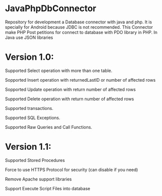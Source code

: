 # JavaPhpDbConnector
Repository for development a Database connector with java and php. It is specially for Android because JDBC is not recommended. This Connector make PHP Post petitions for connect to database with PDO library in PHP. In Java use JSON libraries

# Version 1.0:


Supported Select operation with more than one table.

Sopported Insert operation with returnedLastID or number of affected rows

Sopported Update operation with return number of affected rows

Supported Delete operation with return number of affected rows

Supported transactions.

Supported SQL Exceptions.

Supported Raw Queries and Call Functions.

# Version 1.1:

Supported Stored Procedures

Force to use HTTPS Protocol for security (can disable if you need)

Remove Apache support libraries

Support Execute Script Files into database




